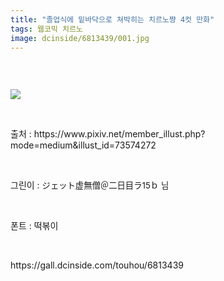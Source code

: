 ```yaml
---
title: "졸업식에 밑바닥으로 쳐박히는 치르노쨩 4컷 만화"
tags: 웹코믹 치르노
image: dcinside/6813439/001.jpg
---
```

<div class="article">
<div style="overflow:hidden;">
<p><br/></p><p style="text-align: left;"><img src="{{ site.nasurl }}/dcinside/6813439/001.jpg"/></p><p></p><p><br/></p><p>출처 : https://www.pixiv.net/member_illust.php?mode=medium&amp;illust_id=73574272</p><p><br/></p><p>그린이 : <span style="font-size: 10pt;">ジェット虚無僧＠二日目ラ15ｂ 님</span></p><p><br/></p><p>폰트 : 떡볶이<br/></p> </div></div>
<br/>
<p id="refer">https://gall.dcinside.com/touhou/6813439</p>
<br/>
